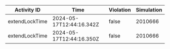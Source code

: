 | Activity ID | Time | Violation | Simulation |
| --- | --- | --- | --- |
| extendLockTime | 2024-05-17T12:44:16.342Z | false | 2010666 |
| extendLockTime | 2024-05-17T12:44:16.350Z | false | 2010666 |